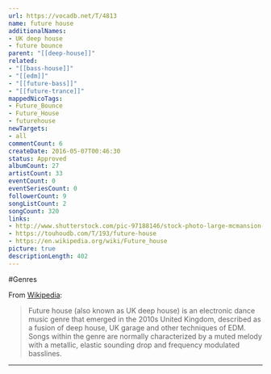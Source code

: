 ```yaml
---
url: https://vocadb.net/T/4813
name: future house
additionalNames: 
- UK deep house
- future bounce
parent: "[[deep-house]]"
related:
- "[[bass-house]]"
- "[[edm]]"
- "[[future-bass]]"
- "[[future-trance]]"
mappedNicoTags:
- Future_Bounce
- Future_House
- futurehouse
newTargets:
- all
commentCount: 6
createDate: 2016-05-07T00:46:30
status: Approved
albumCount: 27
artistCount: 33
eventCount: 0
eventSeriesCount: 0
followerCount: 9
songListCount: 2
songCount: 320
links: 
- http://www.shutterstock.com/pic-97188146/stock-photo-large-mcmansion-type-house-under-construction-in-framing-phase.html
- https://touhoudb.com/T/193/future-house
- https://en.wikipedia.org/wiki/Future_house
picture: true
descriptionLength: 402
---
```


#Genres

From [Wikipedia](https://en.wikipedia.org/wiki/Future_house):

> Future house (also known as UK deep house) is an electronic dance music genre that emerged in the 2010s United Kingdom, described as a fusion of deep house, UK garage and other techniques of EDM. Songs within the genre are normally characterized by a muted melody with a metallic, elastic sounding drop and frequency modulated basslines.

---

